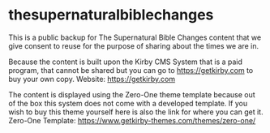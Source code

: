 # thesupernaturalbiblechanges

This is a public backup for The Supernatural Bible Changes content that we give consent to reuse for the purpose of sharing about the times we are in.

Because the content is built upon the Kirby CMS System that is a paid program, that cannot be shared but you can go to https://getkirby.com to buy your own copy.
Website: https://getkirby.com

The content is displayed using the Zero-One theme template because out of the box this system does not come with a developed template. If you wish to buy this theme yourself here is also the link for where you can get it.
Zero-One Template: https://www.getkirby-themes.com/themes/zero-one/
